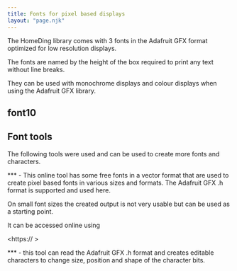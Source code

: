 ```yaml
---
title: Fonts for pixel based displays
layout: "page.njk"
---
```


The HomeDing library comes with 3 fonts in the Adafruit GFX format optimized for low resolution displays.

The fonts are named by the height of the box required to print any text without line breaks.

They can be used with monochrome displays and colour displays when using the Adafruit GFX library.


## font10


## Font tools

The following tools were used and can be used to create more fonts and characters.

*** - This online tool has some free fonts in a vector format that are used to create pixel based fonts in various sizes and formats.
The Adafruit GFX .h format is supported and used here.

On small font sizes the created output is not very usable but can be used as a starting point.

It can be accessed online using

<https:// >


*** - this tool can read the Adafruit GFX .h format and creates editable characters to change size, position and shape of the character bits.